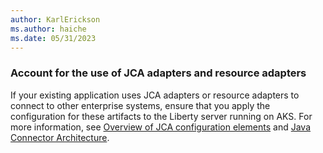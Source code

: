 ```yaml
---
author: KarlErickson
ms.author: haiche
ms.date: 05/31/2023
---
```


### Account for the use of JCA adapters and resource adapters

If your existing application uses JCA adapters or resource adapters to connect to other enterprise systems, ensure that you apply the configuration for these artifacts to the Liberty server running on AKS. For more information, see [Overview of JCA configuration elements](https://www.ibm.com/docs/was-liberty/base?topic=resourceadapter-overview-jca-configuration-elements) and [Java Connector Architecture](https://openliberty.io/docs/latest/reference/feature/jca-1.7.html).
